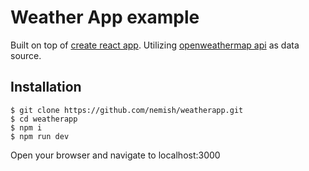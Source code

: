 # Weather App example

Built on top of [create react app](https://github.com/facebook/create-react-app). Utilizing [openweathermap api](https://openweathermap.org) as data source.

## Installation

```shell
$ git clone https://github.com/nemish/weatherapp.git
$ cd weatherapp
$ npm i
$ npm run dev
```

Open your browser and navigate to localhost:3000